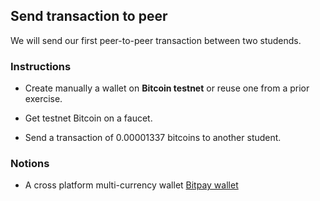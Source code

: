 ## Send transaction to peer

We will send our first peer-to-peer transaction between two studends.

### Instructions

- Create manually a wallet on **Bitcoin testnet** or reuse one from a prior exercise.

- Get testnet Bitcoin on a faucet.

- Send a transaction of 0.00001337 bitcoins to another student.

### Notions

- A cross platform multi-currency wallet [Bitpay wallet](https://bitpay.com/wallet/)
